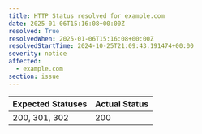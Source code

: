 ```yaml
---
title: HTTP Status resolved for example.com
date: 2025-01-06T15:16:08+00:00Z
resolved: True
resolvedWhen: 2025-01-06T15:16:08+00:00Z
resolvedStartTime: 2024-10-25T21:09:43.191474+00:00
severity: notice
affected:
  - example.com
section: issue
---
```


| Expected Statuses | Actual Status  |
|-------------------|----------------|
| 200, 301, 302 | 200 |
